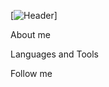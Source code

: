 [![Header](https://github.com/RandyCheBro/RandyCheBro/blob/main/assets/212749695-a6817c5a-a794-462b-afca-1b5ce7dd5e63.gif)]

About me

Languages and Tools

Follow me